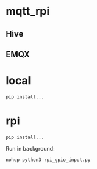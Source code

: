 # mqtt_rpi

## Hive

## EMQX

# local

`pip install...`

# rpi

`pip install...`

Run in background:

```
nohup python3 rpi_gpio_input.py
```

